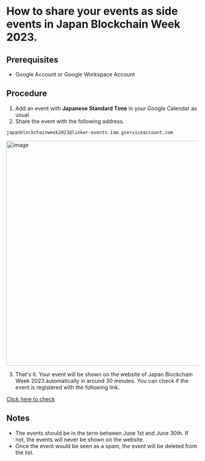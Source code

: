 # How to share your events as side events in Japan Blockchain Week 2023.

## Prerequisites

- Google Account or Google Workspace Account

## Procedure

1. Add an event with **Japanese Standard Time** in your Google Calendar as usual.
2. Share the event with the following address.

```email
japanblockchainweek2023@linker-events.iam.gserviceaccount.com
```

<img width="589" alt="image" src="https://user-images.githubusercontent.com/17715848/230682880-ee6b5dce-7ba2-42b0-b8e8-a9d28c604892.png">

3. That's it. Your event will be shown on the website of Japan Blockchain Week 2023 automatically in around 30 minutes. You can check if the event is registered with the following link.

[Click here to check](https://calendar.google.com/calendar/embed?src=k51ehg5t1irmrjeh27pmbg9m8s%40group.calendar.google.com&showDate=0&dates=20230601/20230630&wkst=1&bgcolor=%23ffffff&ctz=Asia/Tokyo&showTitle=0&showNav=0&showTabs=0&mode=AGENDA&showPrint=0&showCalendars=0)

## Notes

- The events should be in the term between June 1st and June 30th. If not, the events will never be shown on the website.
- Once the event would be seen as a spam, the event will be deleted from the list.
